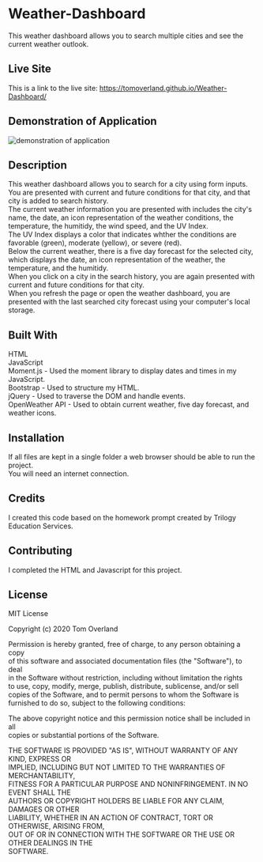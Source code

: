# Weather-Dashboard
This weather dashboard allows you to search multiple cities and see the current weather outlook.

## Live Site
This is a link to the live site: https://tomoverland.github.io/Weather-Dashboard/

## Demonstration of Application  
![demonstration of application](https://github.com/TomOverland/Weather-Dashboard/blob/master/assets/weather-dashboard-gif.gif)

## Description  
This weather dashboard allows you to search for a city using form inputs.  You are presented with current and future conditions for that city, and that city is added to search history.  
The current weather information you are presented with includes the city's name, the date, an icon representation of the weather conditions, the temperature, the humitidy, the wind speed, and the UV Index.  
The UV Index displays a color that indicates whther the conditions are favorable (green), moderate (yellow), or severe (red).  
Below the current weather, there is a five day forecast for the selected city, which displays the date, an icon representation of the weather, the temperature, and the humitidy.  
When you click on a city in the search history, you are again presented with current and future conditions for that city.  
When you refresh the page or open the weather dashboard, you are presented with the last searched city forecast using your computer's local storage.

## Built With
HTML  
JavaScript  
Moment.js - Used the moment library to display dates and times in my JavaScript.  
Bootstrap - Used to structure my HTML.  
jQuery - Used to traverse the DOM and handle events.  
OpenWeather API - Used to obtain current weather, five day forecast, and weather icons.  

## Installation
If all files are kept in a single folder a web browser should be able to run the project.  
You will need an internet connection.  

## Credits
I created this code based on the homework prompt created by Trilogy Education Services.

## Contributing
I completed the HTML and Javascript for this project.

## License

MIT License

Copyright (c) 2020 Tom Overland

Permission is hereby granted, free of charge, to any person obtaining a copy  
of this software and associated documentation files (the "Software"), to deal  
in the Software without restriction, including without limitation the rights  
to use, copy, modify, merge, publish, distribute, sublicense, and/or sell  
copies of the Software, and to permit persons to whom the Software is  
furnished to do so, subject to the following conditions:

The above copyright notice and this permission notice shall be included in all  
copies or substantial portions of the Software.

THE SOFTWARE IS PROVIDED "AS IS", WITHOUT WARRANTY OF ANY KIND, EXPRESS OR  
IMPLIED, INCLUDING BUT NOT LIMITED TO THE WARRANTIES OF MERCHANTABILITY,  
FITNESS FOR A PARTICULAR PURPOSE AND NONINFRINGEMENT. IN NO EVENT SHALL THE  
AUTHORS OR COPYRIGHT HOLDERS BE LIABLE FOR ANY CLAIM, DAMAGES OR OTHER  
LIABILITY, WHETHER IN AN ACTION OF CONTRACT, TORT OR OTHERWISE, ARISING FROM,  
OUT OF OR IN CONNECTION WITH THE SOFTWARE OR THE USE OR OTHER DEALINGS IN THE  
SOFTWARE.
